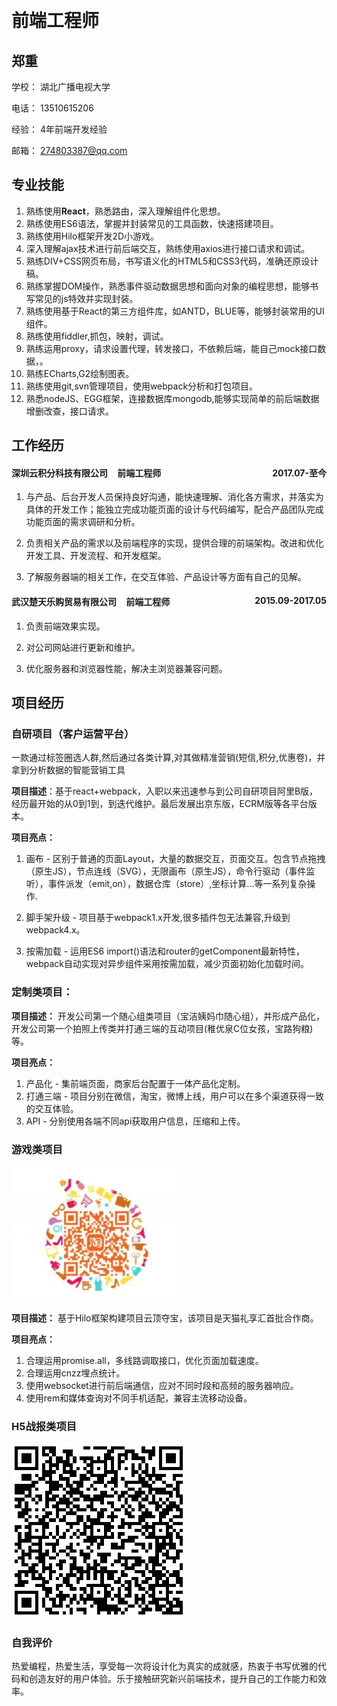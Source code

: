 ​            

# 前端工程师

## 郑重

学校： 湖北广播电视大学

电话： 13510615206

经验： 4年前端开发经验                      

邮箱： 274803387@qq.com


## **专业技能**

1. 熟练使用**React**，熟悉路由，深入理解组件化思想。
2. 熟练使用ES6语法，掌握并封装常见的工具函数，快速搭建项目。
3. 熟练使用Hilo框架开发2D小游戏。
4. 深入理解ajax技术进行前后端交互，熟练使用axios进行接口请求和调试。
5. 熟练DIV+CSS网页布局，书写语义化的HTML5和CSS3代码，准确还原设计稿。
6. 熟练掌握DOM操作，熟悉事件驱动数据思想和面向对象的编程思想，能够书写常见的js特效并实现封装。
7. 熟练使用基于React的第三方组件库，如ANTD，BLUE等，能够封装常用的UI组件。
8. 熟练使用fiddler,抓包，映射，调试。
9. 熟练运用proxy，请求设置代理，转发接口，不依赖后端，能自己mock接口数据，。
10. 熟练ECharts,G2绘制图表。
11. 熟练使用git,svn管理项目，使用webpack分析和打包项目。
12. 熟悉nodeJS、EGG框架，连接数据库mongodb,能够实现简单的前后端数据增删改查，接口请求。

## **工作经历**

#### 深圳云积分科技有限公司	 <span style="margin-left:12px">前端工程师</span> <span style="float:right"> 	2017.07-至今</span>	  

1. 与产品、后台开发人员保持良好沟通，能快速理解、消化各方需求，并落实为具体的开发工作；能独立完成功能页面的设计与代码编写，配合产品团队完成功能页面的需求调研和分析。

2. 负责相关产品的需求以及前端程序的实现，提供合理的前端架构。改进和优化开发工具、开发流程、和开发框架。

3. 了解服务器端的相关工作，在交互体验、产品设计等方面有自己的见解。

#### 武汉楚天乐购贸易有限公司  <span style="margin-left:12px">前端工程师</span> <span style="float:right"> 2015.09-2017.05</span>

1. 负责前端效果实现。

2. 对公司网站进行更新和维护。

3. 优化服务器和浏览器性能，解决主浏览器兼容问题。

## **项目经历**

### 自研项目（客户运营平台）
一款通过标签圈选人群,然后通过各类计算,对其做精准营销(短信,积分,优惠卷)，并拿到分析数据的智能营销工具

**项目描述**：基于react+webpack，入职以来迅速参与到公司自研项目阿里B版，经历最开始的从0到1到，到迭代维护。最后发展出京东版，ECRM版等各平台版本。

**项目亮点：**

1.  画布 - 区别于普通的页面Layout，大量的数据交互，页面交互。包含节点拖拽（原生JS），节点连线（SVG），无限画布（原生JS），命令行驱动（事件监听），事件派发（emit,on），数据仓库（store）,坐标计算...等一系列复杂操作.


2. 脚手架升级 - 项目基于webpack1.x开发,很多插件包无法兼容,升级到webpack4.x。

3. 按需加载 - 运用ES6  import()语法和router的getComponent最新特性，webpack自动实现对异步组件采用按需加载，减少页面初始化加载时间。

###  定制类项目：

**项目描述：** 开发公司第一个随心组类项目（宝洁姨妈巾随心组），并形成产品化，开发公司第一个拍照上传类并打通三端的互动项目(稚优泉C位女孩，宝路狗粮)等。

**项目亮点：**

1. 产品化 -  集前端页面，商家后台配置于一体产品化定制。
2. 打通三端 - 项目分别在微信，淘宝，微博上线，用户可以在多个渠道获得一致的交互体验。
3. API - 分别使用各端不同api获取用户信息，压缩和上传。

###  游戏类项目

![](./game.jpg)

**项目描述：** 基于Hilo框架构建项目云顶夺宝，该项目是天猫礼享汇首批合作商。

**项目亮点：**

1. 合理运用promise.all，多线路调取接口，优化页面加载速度。
2. 合理运用cnzz埋点统计。
3. 使用websocket进行前后端通信，应对不同时段和高频的服务器响应。
4. 使用rem和媒体查询对不同手机适配，兼容主流移动设备。

###  H5战报类项目

![](./1577715412.jpg)

### **自我评价**

热爱编程，热爱生活，享受每一次将设计化为真实的成就感，热衷于书写优雅的代码和创造友好的用户体验。乐于接触研究新兴前端技术，提升自己的工作能力和效率。